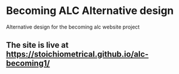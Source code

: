 # Becoming ALC Alternative design
Alternative design for the becoming alc  website project

## The site is live at https://stoichiometrical.github.io/alc-becoming1/
